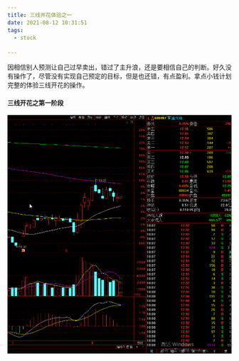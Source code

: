 ```yaml
---
title: 三线开花体验之一
date: 2021-08-12 10:31:51
tags: 
  - stock

---
```


因相信别人预测让自己过早卖出，错过了主升浪，还是要相信自己的判断。好久没有操作了，尽管没有实现自己预定的目标，但是也还错，有点盈利。拿点小钱计划完整的体验三线开花的操作。

#### 三线开花之第一阶段

![img](/images/三线开花之初20210812.png)

